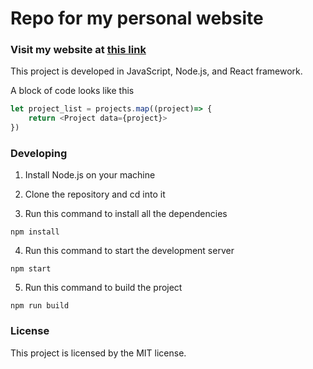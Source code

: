 # Repo for my personal website

### Visit my website at [this link](https://andrewta999.github.io)

This project is developed in JavaScript, Node.js, and React framework.

A block of code looks like this
```javascript
let project_list = projects.map((project)=> {
    return <Project data={project}>
})
```

### Developing

1. Install Node.js on your machine

2. Clone the repository and cd into it

3. Run this command to install all the dependencies
```
npm install
```

4. Run this command to start the development server
```
npm start
```

5. Run this command to build the project
```
npm run build
```

### License

This project is licensed by the MIT license.

